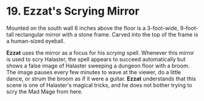 # 19. Ezzat's Scrying Mirror

Mounted on the south wall 6 inches above the floor is a 3-foot-wide, 9-foot-tall rectangular mirror with a stone frame. Carved into the top of the frame is a human-sized eyeball.

**Ezzat** uses the mirror as a focus for his *scrying* spell. Whenever this mirror is used to scry Halaster, the spell appears to succeed automatically but shows a false image of Halaster sweeping a dungeon floor with a broom. The image pauses every few minutes to wave at the viewer, do a little dance, or strum the broom as if it were a guitar. **Ezzat** understands that this scene is one of Halaster's magical tricks, and he does not bother trying to scry the Mad Mage from here.